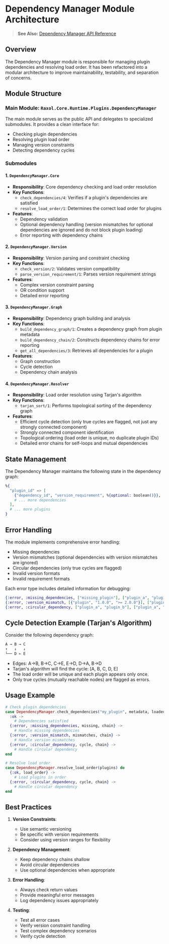 # Dependency Manager Module Architecture

> **See Also:** [Dependency Manager API Reference](components/api/dependency_manager.md)

## Overview

The Dependency Manager module is responsible for managing plugin dependencies and resolving load order. It has been refactored into a modular architecture to improve maintainability, testability, and separation of concerns.

## Module Structure

### Main Module: `Raxol.Core.Runtime.Plugins.DependencyManager`

The main module serves as the public API and delegates to specialized submodules. It provides a clean interface for:

- Checking plugin dependencies
- Resolving plugin load order
- Managing version constraints
- Detecting dependency cycles

### Submodules

#### 1. `DependencyManager.Core`

- **Responsibility**: Core dependency checking and load order resolution
- **Key Functions**:
  - `check_dependencies/4`: Verifies if a plugin's dependencies are satisfied
  - `resolve_load_order/1`: Determines the correct load order for plugins
- **Features**:
  - Dependency validation
  - Optional dependency handling (version mismatches for optional dependencies are ignored and do not block plugin loading)
  - Error reporting with dependency chains

#### 2. `DependencyManager.Version`

- **Responsibility**: Version parsing and constraint checking
- **Key Functions**:
  - `check_version/2`: Validates version compatibility
  - `parse_version_requirement/1`: Parses version requirement strings
- **Features**:
  - Complex version constraint parsing
  - OR condition support
  - Detailed error reporting

#### 3. `DependencyManager.Graph`

- **Responsibility**: Dependency graph building and analysis
- **Key Functions**:
  - `build_dependency_graph/1`: Creates a dependency graph from plugin metadata
  - `build_dependency_chain/2`: Constructs dependency chains for error reporting
  - `get_all_dependencies/3`: Retrieves all dependencies for a plugin
- **Features**:
  - Graph construction
  - Cycle detection
  - Dependency chain analysis

#### 4. `DependencyManager.Resolver`

- **Responsibility**: Load order resolution using Tarjan's algorithm
- **Key Functions**:
  - `tarjan_sort/1`: Performs topological sorting of the dependency graph
- **Features**:
  - Efficient cycle detection (only true cycles are flagged, not just any strongly connected component)
  - Strongly connected component identification
  - Topological ordering (load order is unique, no duplicate plugin IDs)
  - Detailed error chains for self-loops and mutual dependencies

## State Management

The Dependency Manager maintains the following state in the dependency graph:

```elixir
%{
  "plugin_id" => [
    {"dependency_id", "version_requirement", %{optional: boolean()}},
    # ... more dependencies
  ],
  # ... more plugins
}
```

## Error Handling

The module implements comprehensive error handling:

- Missing dependencies
- Version mismatches (optional dependencies with version mismatches are ignored)
- Circular dependencies (only true cycles are flagged)
- Invalid version formats
- Invalid requirement formats

Each error type includes detailed information for debugging:

```elixir
{:error, :missing_dependencies, ["missing_plugin"], ["plugin_a", "plugin_b"]}
{:error, :version_mismatch, [{"plugin", "1.0.0", ">= 2.0.0"}], ["plugin_a"]}
{:error, :circular_dependency, ["plugin_a", "plugin_b"], ["plugin_a", "plugin_b", "plugin_a"]}
```

## Cycle Detection Example (Tarjan's Algorithm)

Consider the following dependency graph:

```elixir
A → B → C
↑   ↓   ↓
└── D ← E
```

- Edges: A→B, B→C, C→E, E→D, D→A, B→D
- Tarjan's algorithm will find the cycle: [A, B, C, D, E]
- The load order will be unique and each plugin appears only once.
- Only true cycles (mutually reachable nodes) are flagged as errors.

## Usage Example

```elixir
# Check plugin dependencies
case DependencyManager.check_dependencies("my_plugin", metadata, loaded_plugins) do
  :ok ->
    # Dependencies satisfied
  {:error, :missing_dependencies, missing, chain} ->
    # Handle missing dependencies
  {:error, :version_mismatch, mismatches, chain} ->
    # Handle version mismatches
  {:error, :circular_dependency, cycle, chain} ->
    # Handle circular dependency
end

# Resolve load order
case DependencyManager.resolve_load_order(plugins) do
  {:ok, load_order} ->
    # Load plugins in order
  {:error, :circular_dependency, cycle, chain} ->
    # Handle circular dependency
end
```

## Best Practices

1. **Version Constraints**:

   - Use semantic versioning
   - Be specific with version requirements
   - Consider using version ranges for flexibility

2. **Dependency Management**:

   - Keep dependency chains shallow
   - Avoid circular dependencies
   - Use optional dependencies when appropriate

3. **Error Handling**:

   - Always check return values
   - Provide meaningful error messages
   - Log dependency issues appropriately

4. **Testing**:
   - Test all error cases
   - Verify version constraint handling
   - Test complex dependency scenarios
   - Verify cycle detection
